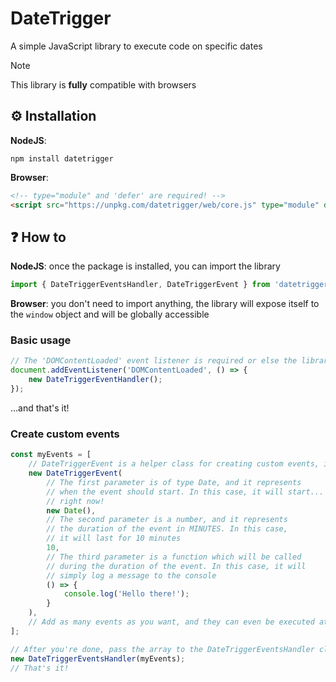 # DateTrigger

A simple JavaScript library to execute code on specific dates

> [!NOTE]
>
> This library is **fully** compatible with browsers

## ⚙️ Installation

**NodeJS**:

```
npm install datetrigger
```

**Browser**:

```html
<!-- type="module" and 'defer' are required! -->
<script src="https://unpkg.com/datetrigger/web/core.js" type="module" defer></script>
```

## ❓ How to

**NodeJS**: once the package is installed, you can import the library

```js
import { DateTriggerEventsHandler, DateTriggerEvent } from 'datetrigger';
```

**Browser**: you don't need to import anything, the library will expose itself to the `window` object and will be globally accessible

### Basic usage

```js
// The 'DOMContentLoaded' event listener is required or else the library will not be exposed to the window object yet
document.addEventListener('DOMContentLoaded', () => {
    new DateTriggerEventHandler();
});
```

...and that's it!

### Create custom events

```js
const myEvents = [
    // DateTriggerEvent is a helper class for creating custom events, it has 3 parameters
    new DateTriggerEvent(
        // The first parameter is of type Date, and it represents
        // when the event should start. In this case, it will start...
        // right now!
        new Date(),
        // The second parameter is a number, and it represents
        // the duration of the event in MINUTES. In this case,
        // it will last for 10 minutes
        10,
        // The third parameter is a function which will be called
        // during the duration of the event. In this case, it will
        // simply log a message to the console
        () => {
            console.log('Hello there!');
        }
    ),
    // Add as many events as you want, and they can even be executed at the same time!
];

// After you're done, pass the array to the DateTriggerEventsHandler class
new DateTriggerEventsHandler(myEvents);
// That's it!
```
